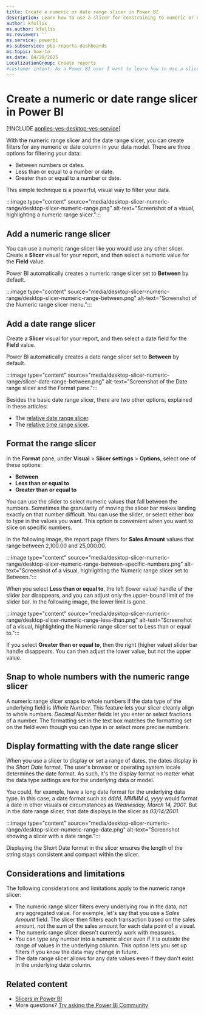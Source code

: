 ```yaml
---
title: Create a numeric or date range slicer in Power BI
description: Learn how to use a slicer for constraining to numeric or date ranges in Power BI Desktop and the Power BI service.
author: kfollis
ms.author: kfollis
ms.reviewer: ''
ms.service: powerbi
ms.subservice: pbi-reports-dashboards
ms.topic: how-to
ms.date: 04/28/2025
LocalizationGroup: Create reports
#customer intent: As a Power BI user I want to learn how to use a slicer for constraining to numeric or date ranges in Power BI Desktop.
---
```

# Create a numeric or date range slicer in Power BI

[!INCLUDE [applies-yes-desktop-yes-service](../includes/applies-yes-desktop-yes-service.md)]

With the numeric range slicer and the date range slicer, you can create filters for any numeric or date column in your data model. There are three options for filtering your data:

- Between numbers or dates.
- Less than or equal to a number or date.
- Greater than or equal to a number or date.

This simple technique is a powerful, visual way to filter your data.

:::image type="content" source="media/desktop-slicer-numeric-range/desktop-slicer-numeric-range.png" alt-text="Screenshot of a visual, highlighting a numeric range slicer.":::

## Add a numeric range slicer

You can use a numeric range slicer like you would use any other slicer. Create a **Slicer** visual for your report, and then select a numeric value for the **Field** value.

Power BI automatically creates a numeric range slicer set to **Between** by default.

:::image type="content" source="media/desktop-slicer-numeric-range/desktop-slicer-numeric-range-between.png" alt-text="Screenshot of the Numeric range slicer menu.":::

## Add a date range slicer

Create a **Slicer** visual for your report, and then select a date field for the **Field** value.

Power BI automatically creates a date range slicer set to **Between** by default.

:::image type="content" source="media/desktop-slicer-numeric-range/slicer-date-range-between.png" alt-text="Screenshot of the Date range slicer and the Format pane.":::

Besides the basic date range slicer, there are two other options, explained in these articles:

- The [relative date range slicer](../visuals/desktop-slicer-filter-date-range.md).
- The [relative time range slicer](slicer-filter-relative-time.md).

## Format the range slicer

In the **Format** pane, under **Visual** > **Slicer settings** > **Options**, select one of these options:

* **Between**
* **Less than or equal to**
* **Greater than or equal to**

You can use the slider to select numeric values that fall between the numbers. Sometimes the granularity of moving the slicer bar makes landing exactly on that number difficult. You can use the slider, or select either box to type in the values you want. This option is convenient when you want to slice on specific numbers.

In the following image, the report page filters for **Sales Amount** values that range between 2,100.00 and 25,000.00.

:::image type="content" source="media/desktop-slicer-numeric-range/desktop-slicer-numeric-range-between-specific-numbers.png" alt-text="Screenshot of a visual, highlighting the Numeric range slicer set to Between.":::

When you select **Less than or equal to**, the left (lower value) handle of the slider bar disappears, and you can adjust only the upper-bound limit of the slider bar. In the following image, the lower limit is gone.

:::image type="content" source="media/desktop-slicer-numeric-range/desktop-slicer-numeric-range-less-than.png" alt-text="Screenshot of a visual, highlighting the Numeric range slicer set to Less than or equal to.":::

If you select **Greater than or equal to**, then the right (higher value) slider bar handle disappears. You can then adjust the lower value, but not the upper value.

## Snap to whole numbers with the numeric range slicer

A numeric range slicer snaps to whole numbers if the data type of the underlying field is *Whole Number*. This feature lets your slicer cleanly align to whole numbers. *Decimal Number* fields let you enter or select fractions of a number. The formatting set in the text box matches the formatting set on the field even though you can type in or select more precise numbers.

## Display formatting with the date range slicer

When you use a slicer to display or set a range of dates, the dates display in the *Short Date* format. The user's browser or operating system locale determines the date format. As such, it's the display format no matter what the data type settings are for the underlying data or model.

You could, for example, have a long date format for the underlying data type. In this case, a date format such as *dddd, MMMM d, yyyy* would format a date in other visuals or circumstances as *Wednesday, March 14, 2001*. But in the date range slicer, that date displays in the slicer as *03/14/2001*.

:::image type="content" source="media/desktop-slicer-numeric-range/desktop-slicer-numeric-range-date.png" alt-text="Screenshot showing a slicer with a date range.":::

Displaying the Short Date format in the slicer ensures the length of the string stays consistent and compact within the slicer.

## Considerations and limitations

The following considerations and limitations apply to the numeric range slicer:

* The numeric range slicer filters every underlying row in the data, not any aggregated value. For example, let's say that you use a *Sales Amount* field. The slicer then filters each transaction based on the sales amount, not the sum of the sales amount for each data point of a visual.
* The numeric range slicer doesn't currently work with measures.
* You can type any number into a numeric slicer even if it is outside the range of values in the underlying column. This option lets you set up filters if you know the data may change in future.
* The date range slicer allows for any date values even if they don't exist in the underlying date column.

## Related content

- [Slicers in Power BI](../visuals/power-bi-visualization-slicers.md)
- More questions? [Try asking the Power BI Community](https://community.powerbi.com/)